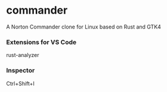 # commander
A Norton Commander clone for Linux based on Rust and GTK4

### Extensions for VS Code
rust-analyzer

### Inspector
Ctrl+Shift+I